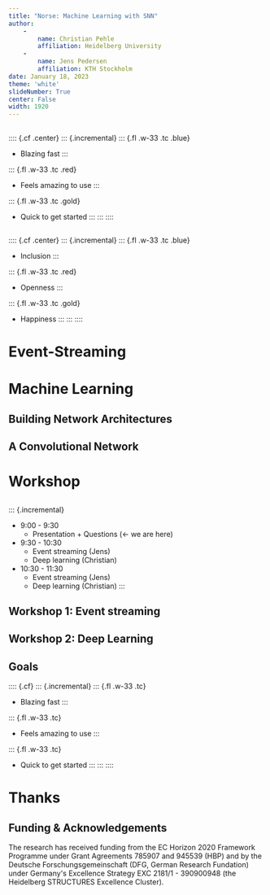 ```yaml
---
title: "Norse: Machine Learning with SNN"
author:
    - 
        name: Christian Pehle
        affiliation: Heidelberg University
    - 
        name: Jens Pedersen
        affiliation: KTH Stockholm
date: January 18, 2023
theme: 'white'
slideNumber: True
center: False
width: 1920
---
```



## 

:::: {.cf .center}
::: {.incremental}
::: {.fl .w-33 .tc .blue}
- Blazing fast
:::

::: {.fl .w-33 .tc .red}
- Feels amazing to use
:::

::: {.fl .w-33 .tc .gold}
- Quick to get started
:::
:::
::::

## 

:::: {.cf .center}
::: {.incremental}
::: {.fl .w-33 .tc .blue}
- Inclusion
:::

::: {.fl .w-33 .tc .red}
- Openness
:::

::: {.fl .w-33 .tc .gold}
- Happiness
:::
:::
::::


# Event-Streaming

# Machine Learning

## Building Network Architectures


## A Convolutional Network


# Workshop

## 

::: {.incremental}
- 9:00 - 9:30 
    - Presentation + Questions (<- we are here)
- 9:30 - 10:30
    - Event streaming (Jens)
    - Deep learning (Christian)
- 10:30 - 11:30
    - Event streaming (Jens)
    - Deep learning (Christian)
:::


## Workshop 1: Event streaming






## Workshop 2: Deep Learning

## Goals

:::: {.cf}
::: {.incremental}
::: {.fl .w-33 .tc}
- Blazing fast
:::

::: {.fl .w-33 .tc}
- Feels amazing to use
:::

::: {.fl .w-33 .tc}
- Quick to get started
:::
:::
::::

# Thanks

## Funding & Acknowledgements

The research has received funding from the EC Horizon 2020 Framework Programme under Grant Agreements 785907 and 945539 (HBP) and by the Deutsche Forschungsgemeinschaft (DFG, German Research Fundation) under Germany's Excellence Strategy EXC 2181/1 - 390900948 (the Heidelberg STRUCTURES Excellence Cluster).
